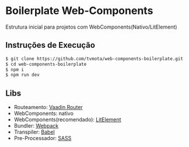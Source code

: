# Boilerplate Web-Components

Estrutura inicial para projetos com WebComponents(Nativo/LitElement)

## Instruções de Execução
```bash
$ git clone https://github.com/tvmota/web-components-boilerplate.git
$ cd web-components-boilerplate
$ npm i
$ npm run dev
```

## Libs
- Routeamento: [Vaadin Router](https://vaadin.com/router)
- WebComponents: nativo
- WebComponents(recomendado): [LitElement](https://lit-element.polymer-project.org)
- Bundler: [Webpack](https://webpack.js.org)
- Transpiler: [Babel](https://babeljs.io)
- Pre-Processador: [SASS](https://sass-lang.com)
